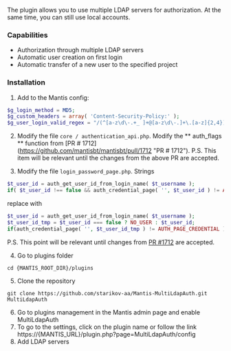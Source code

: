 The plugin allows you to use multiple LDAP servers for authorization. At the same time, you can still use local accounts.

### Capabilities
- Authorization through multiple LDAP servers
- Automatic user creation on first login
- Automatic transfer of a new user to the specified project

### Installation
1. Add to the Mantis config:
```php
$g_login_method = MD5;
$g_custom_headers = array( 'Content-Security-Policy:' );
$g_user_login_valid_regex = "/(^[a-z\d\-.+_ ]+@[a-z\d\-.]+\.[a-z]{2,4})|(^[a-z\d\\\\\\-\.+_ ]+)$/i";
```

2. Modify the file `core / authentication_api.php`.
Modify the ** auth_flags ** function from [PR # 1712] (https://github.com/mantisbt/mantisbt/pull/1712 "PR # 1712").
P.S. This item will be relevant until the changes from the above PR are accepted.

3. Modify the file `login_password_page.php`. Strings
```php
$t_user_id = auth_get_user_id_from_login_name( $t_username );
if( $t_user_id !== false && auth_credential_page( '', $t_user_id ) != AUTH_PAGE_CREDENTIAL ) {
```
replace with
```php
$t_user_id = auth_get_user_id_from_login_name( $t_username );
$t_user_id_tmp = $t_user_id === false ? NO_USER : $t_user_id;
if(auth_credential_page( '', $t_user_id_tmp ) != AUTH_PAGE_CREDENTIAL ) {
```
P.S. This point will be relevant until changes from [PR #1712](https://github.com/mantisbt/mantisbt/pull/1712 "PR #1712") are accepted.

4.  Go to plugins folder
```
cd {MANTIS_ROOT_DIR}/plugins
```
5.  Clone the repository
```
git clone https://github.com/starikov-aa/Mantis-MultiLdapAuth.git MultiLdapAuth
```
6. Go to plugins management in the Mantis admin page and enable MultiLdapAuth
7. To go to the settings, click on the plugin name or follow the link https://{MANTIS_URL}/plugin.php?page=MultiLdapAuth/config
8. Add LDAP servers
